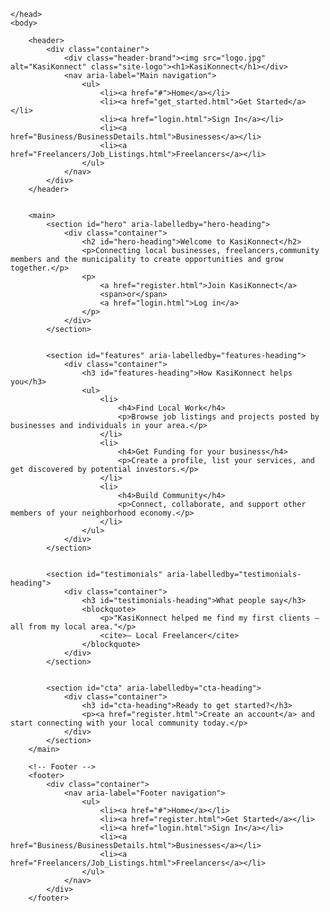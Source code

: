 <!doctype html>
<html>
	<head>
	<link rel="stylesheet" href="style.css">
		<title>KasiKonnect  Welcome</title>
		
	</head>
	<body>
		
		<header>
			<div class="container">
				<div class="header-brand"><img src="logo.jpg" alt="KasiKonnect" class="site-logo"><h1>KasiKonnect</h1></div>
				<nav aria-label="Main navigation">
					<ul>
						<li><a href="#">Home</a></li>
						<li><a href="get_started.html">Get Started</a></li>
						<li><a href="login.html">Sign In</a></li>
						<li><a href="Business/BusinessDetails.html">Businesses</a></li>
						<li><a href="Freelancers/Job_Listings.html">Freelancers</a></li>
					</ul>
				</nav>
			</div>
		</header>

		
		<main>
			<section id="hero" aria-labelledby="hero-heading">
				<div class="container">
					<h2 id="hero-heading">Welcome to KasiKonnect</h2>
					<p>Connecting local businesses, freelancers,community members and the municipality to create opportunities and grow together.</p>
					<p>
						<a href="register.html">Join KasiKonnect</a>
						<span>or</span>
						<a href="login.html">Log in</a>
					</p>
				</div>
			</section>

			
			<section id="features" aria-labelledby="features-heading">
				<div class="container">
 					<h3 id="features-heading">How KasiKonnect helps you</h3>
					<ul>
						<li>
							<h4>Find Local Work</h4>
							<p>Browse job listings and projects posted by businesses and individuals in your area.</p>
						</li>
						<li>
							<h4>Get Funding for your business</h4>
							<p>Create a profile, list your services, and get discovered by potential investors.</p>
						</li>
						<li>
							<h4>Build Community</h4>
							<p>Connect, collaborate, and support other members of your neighborhood economy.</p>
						</li>
					</ul>
				</div>
			</section>

			
			<section id="testimonials" aria-labelledby="testimonials-heading">
				<div class="container">
					<h3 id="testimonials-heading">What people say</h3>
					<blockquote>
						<p>"KasiKonnect helped me find my first clients — all from my local area."</p>
						<cite>— Local Freelancer</cite>
					</blockquote>
				</div>
			</section>

			
			<section id="cta" aria-labelledby="cta-heading">
				<div class="container">
					<h3 id="cta-heading">Ready to get started?</h3>
					<p><a href="register.html">Create an account</a> and start connecting with your local community today.</p>
				</div>
			</section>
		</main>

		<!-- Footer -->
		<footer>
			<div class="container">
				<nav aria-label="Footer navigation">
					<ul>
						<li><a href="#">Home</a></li>
						<li><a href="register.html">Get Started</a></li>
						<li><a href="login.html">Sign In</a></li>
						<li><a href="Business/BusinessDetails.html">Businesses</a></li>
						<li><a href="Freelancers/Job_Listings.html">Freelancers</a></li>
					</ul>
				</nav>
			</div>
		</footer>
</html>

